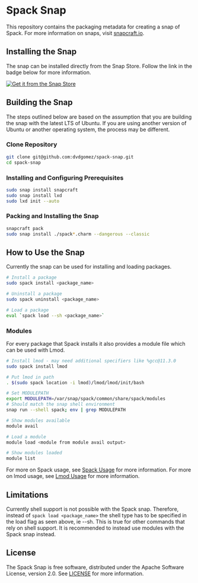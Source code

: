 # Spack Snap
This repository contains the packaging metadata for creating a snap of Spack.  For more information on snaps, visit [snapcraft.io](https://snapcraft.io/). 

## Installing the Snap
The snap can be installed directly from the Snap Store.  Follow the link in the badge below for more information.
<br>

[![Get it from the Snap Store](https://snapcraft.io/static/images/badges/en/snap-store-black.svg)](https://snapcraft.io/spack)


## Building the Snap
The steps outlined below are based on the assumption that you are building the snap with the latest LTS of Ubuntu.  If you are using another version of Ubuntu or another operating system, the process may be different.

### Clone Repository
```bash
git clone git@github.com:dvdgomez/spack-snap.git
cd spack-snap
```
### Installing and Configuring Prerequisites
```bash
sudo snap install snapcraft
sudo snap install lxd
sudo lxd init --auto
```
### Packing and Installing the Snap
```bash
snapcraft pack
sudo snap install ./spack*.charm --dangerous --classic
```
## How to Use the Snap
Currently the snap can be used for installing and loading packages.

```bash
# Install a package
sudo spack install <package_name>

# Uninstall a package
sudo spack uninstall <package_name>

# Load a package
eval `spack load --sh <package_name>`
```

### Modules

For every package that Spack installs it also provides a module file which can be used with Lmod.

```bash
# Install lmod - may need additional specifiers like %gcc@11.3.0
sudo spack install lmod

# Put lmod in path
. $(sudo spack location -i lmod)/lmod/lmod/init/bash

# Set MODULEPATH
export MODULEPATH=/var/snap/spack/common/share/spack/modules
# Should match the snap shell environment
snap run --shell spack; env | grep MODULEPATH

# Show modules available
module avail

# Load a module
module load <module from module avail output>

# Show modules loaded
module list
```

For more on Spack usage, see [Spack Usage](https://spack.readthedocs.io/en/latest/basic_usage.html) for more information.
For more on lmod usage, see [Lmod Usage](https://lmod.readthedocs.io/en/latest/010_user.html) for more information.
## Limitations
Currently shell support is not possible with the Spack snap. Therefore, instead of `spack load <package_name>` the shell type has to be specified in the load flag as seen above, ie --sh. This is true for other commands that rely on shell support. It is recommended to instead use modules with the Spack snap instead.

## License
The Spack Snap is free software, distributed under the Apache Software License, version 2.0. See [LICENSE](https://github.com/dvdgomez/spack-snap/blob/main/LICENSE) for more information.
